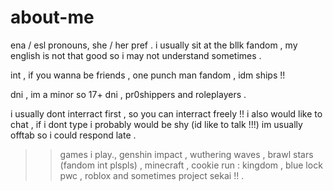 # about-me

ena / esl pronouns, she / her pref . i usually sit at the bllk fandom , my english is not that good so i may not understand sometimes .


int , if you wanna be friends , one punch man fandom , idm ships !!


dni , im a minor so 17+ dni , pr0shippers and roleplayers .


i usually dont interract first , so you can interract freely !! 
i also would like to chat , if i dont type i probably would be shy (id like to talk !!!)
im usually offtab so i could respond late .


>>games i play., genshin impact , wuthering waves , brawl stars (fandom int plspls) , minecraft , cookie run : kingdom , blue lock pwc , roblox and sometimes project sekai !! .
